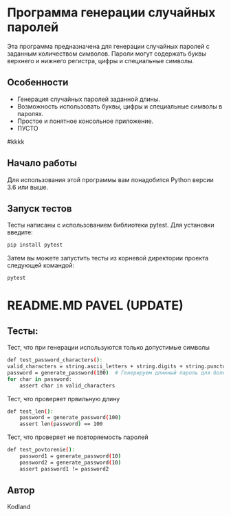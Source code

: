 # Программа генерации случайных паролей

Эта программа предназначена для генерации случайных паролей с заданным количеством символов. Пароли могут содержать буквы верхнего и нижнего регистра, цифры и специальные символы.

## Особенности

- Генерация случайных паролей заданной длины.
- Возможность использовать буквы, цифры и специальные символы в паролях.
- Простое и понятное консольное приложение.
- ПУСТО

#kkkk



## Начало работы

Для использования этой программы вам понадобится Python версии 3.6 или выше.

## Запуск тестов

Тесты написаны с использованием библиотеки pytest. Для установки введите:
```bash
pip install pytest
```

Затем вы можете запустить тесты из корневой директории проекта следующей командой:
```bash
pytest
```
# README.MD PAVEL (UPDATE)
## Тесты:
Тест, что при генерации используются только допустимые символы
```bash
def test_password_characters():
valid_characters = string.ascii_letters + string.digits + string.punctuation
password = generate_password(100)  # Генерируем длинный пароль для более надежной проверки
for char in password:
    assert char in valid_characters
```

Тест, что проверяет првильную длину
```bash
def test_len():
    password = generate_password(100)
    assert len(password) == 100
```

Тест, что проверяет не повторяемость паролей
```bash
def test_povtorenie():
    password1 = generate_password(10)
    password2 = generate_password(10)
    assert password1 != password2
```

## Автор

Kodland
